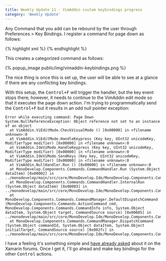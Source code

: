 ```yaml
---
title: Weekly Update 11 - VimAddin custom keybindings progress
category: 'Weekly Update'
---
```


Any Command that you add can be rebound by the user through Preferences > Key Bindings. I register a command for page down as follows:

{% highlight xml %}
<Extension path="/MonoDevelop/Ide/Commands">
    <Category _name="VimAddin" id="VimAddin">
        <Command id="VimAddin.VimAddinCommands.PageDown"
            _label="Page Down"
            _description="Page down in the text editor"
            shortcut="Control|F"
            defaultHandler="VimAddin.NullHandler" />
    </Category>
</Extension>
{% endhighlight %}

This creates a categorized command as follows:

{% popup_image public/img/vimaddin-keybindings.png %}

The nice thing is once this is set up, the user will be able to see at a glance if there are any conflicting key bindings.

With this setup, the <kbd>Control+F</kbd> will trigger the handler, but the key event stops there; however, it needs to continue to the VimAddin edit mode so that it executes the page down action. I'm trying to programmatically send the <kbd>Control+F</kbd> but it results in an odd null pointer exception:

~~~~~
Error while executing command: Page Down
System.NullReferenceException: Object reference not set to an instance of an object
  at VimAddin.ViEditMode.CheckVisualMode () [0x00000] in <filename unknown>:0 
  at VimAddin.ViEditMode.HandleKeypress (Key key, UInt32 unicodeKey, ModifierType modifier) [0x00000] in <filename unknown>:0 
  at VimAddin.IdeViMode.HandleKeypress (Key key, UInt32 unicodeKey, ModifierType modifier) [0x00000] in <filename unknown>:0 
  at VimAddin.IdeViMode.SendKeys (Key key, UInt32 unicodeKey, ModifierType modifier) [0x00000] in <filename unknown>:0 
  at VimAddin.NullHandler.Run () [0x00000] in <filename unknown>:0 
  at MonoDevelop.Components.Commands.CommandHandler.Run (System.Object dataItem) [0x00002] in ../monodevelop/main/src/core/MonoDevelop.Ide/MonoDevelop.Components.Commands/CommandHandler.cs:61 
  at MonoDevelop.Components.Commands.CommandHandler.InternalRun (System.Object dataItem) [0x00003] in ../monodevelop/main/src/core/MonoDevelop.Ide/MonoDevelop.Components.Commands/CommandHandler.cs:42 
  at MonoDevelop.Components.Commands.CommandManager.DefaultDispatchCommand (MonoDevelop.Components.Commands.ActionCommand cmd, MonoDevelop.Components.Commands.CommandInfo info, System.Object dataItem, System.Object target, CommandSource source) [0x00085] in ../monodevelop/main/src/core/MonoDevelop.Ide/MonoDevelop.Components.Commands/CommandManager.cs:1151 
  at MonoDevelop.Components.Commands.CommandManager.DispatchCommand (System.Object commandId, System.Object dataItem, System.Object initialTarget, CommandSource source) [0x002fc] in ../monodevelop/main/src/core/MonoDevelop.Ide/MonoDevelop.Components.Commands/CommandManager.cs:1118
~~~~~

I have a feeling it's something simple and [have already asked](https://forums.xamarin.com/discussion/comment/99253#Comment_99253) about it on the Xamarin forums. Once I get it, I'll go ahead and make key bindings for the other <kbd>Control</kbd> actions.
